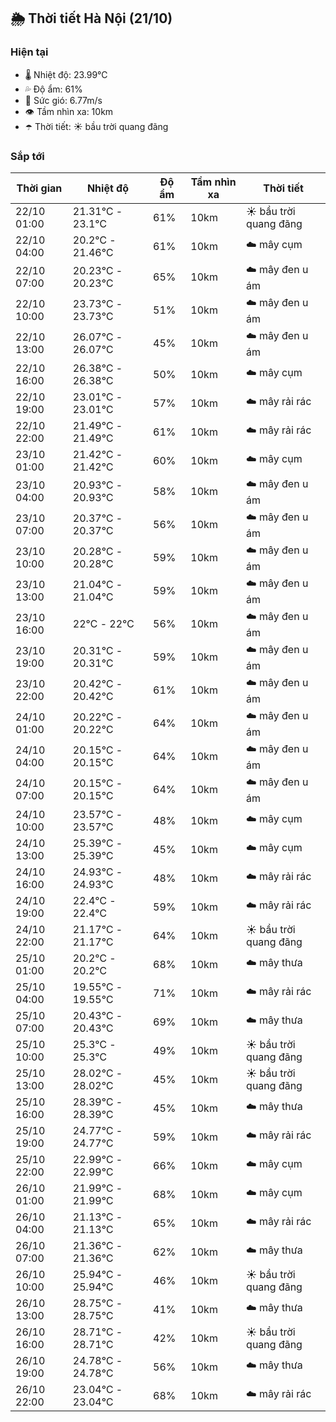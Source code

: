 ## 🌦️ Thời tiết Hà Nội (21/10)

### Hiện tại

- 🌡️ Nhiệt độ: 23.99℃
- 💦 Độ ẩm: 61%
- 💨 Sức gió: 6.77m/s
- 👁️ Tầm nhìn xa: 10km
- ☂️ Thời tiết: ☀️ bầu trời quang đãng

### Sắp tới

| Thời gian | Nhiệt độ | Độ ẩm | Tầm nhìn xa | Thời tiết |
| --- | --- | --- | --- | --- |
| 22/10 01:00 | 21.31℃ - 23.1℃ | 61% | 10km | ☀️ bầu trời quang đãng |
| 22/10 04:00 | 20.2℃ - 21.46℃ | 61% | 10km | ☁️ mây cụm |
| 22/10 07:00 | 20.23℃ - 20.23℃ | 65% | 10km | ☁️ mây đen u ám |
| 22/10 10:00 | 23.73℃ - 23.73℃ | 51% | 10km | ☁️ mây đen u ám |
| 22/10 13:00 | 26.07℃ - 26.07℃ | 45% | 10km | ☁️ mây đen u ám |
| 22/10 16:00 | 26.38℃ - 26.38℃ | 50% | 10km | ☁️ mây cụm |
| 22/10 19:00 | 23.01℃ - 23.01℃ | 57% | 10km | ☁️ mây rải rác |
| 22/10 22:00 | 21.49℃ - 21.49℃ | 61% | 10km | ☁️ mây rải rác |
| 23/10 01:00 | 21.42℃ - 21.42℃ | 60% | 10km | ☁️ mây cụm |
| 23/10 04:00 | 20.93℃ - 20.93℃ | 58% | 10km | ☁️ mây đen u ám |
| 23/10 07:00 | 20.37℃ - 20.37℃ | 56% | 10km | ☁️ mây đen u ám |
| 23/10 10:00 | 20.28℃ - 20.28℃ | 59% | 10km | ☁️ mây đen u ám |
| 23/10 13:00 | 21.04℃ - 21.04℃ | 59% | 10km | ☁️ mây đen u ám |
| 23/10 16:00 | 22℃ - 22℃ | 56% | 10km | ☁️ mây đen u ám |
| 23/10 19:00 | 20.31℃ - 20.31℃ | 59% | 10km | ☁️ mây đen u ám |
| 23/10 22:00 | 20.42℃ - 20.42℃ | 61% | 10km | ☁️ mây đen u ám |
| 24/10 01:00 | 20.22℃ - 20.22℃ | 64% | 10km | ☁️ mây đen u ám |
| 24/10 04:00 | 20.15℃ - 20.15℃ | 64% | 10km | ☁️ mây đen u ám |
| 24/10 07:00 | 20.15℃ - 20.15℃ | 64% | 10km | ☁️ mây đen u ám |
| 24/10 10:00 | 23.57℃ - 23.57℃ | 48% | 10km | ☁️ mây cụm |
| 24/10 13:00 | 25.39℃ - 25.39℃ | 45% | 10km | ☁️ mây cụm |
| 24/10 16:00 | 24.93℃ - 24.93℃ | 48% | 10km | ☁️ mây rải rác |
| 24/10 19:00 | 22.4℃ - 22.4℃ | 59% | 10km | ☁️ mây rải rác |
| 24/10 22:00 | 21.17℃ - 21.17℃ | 64% | 10km | ☀️ bầu trời quang đãng |
| 25/10 01:00 | 20.2℃ - 20.2℃ | 68% | 10km | ☁️ mây thưa |
| 25/10 04:00 | 19.55℃ - 19.55℃ | 71% | 10km | ☁️ mây rải rác |
| 25/10 07:00 | 20.43℃ - 20.43℃ | 69% | 10km | ☁️ mây thưa |
| 25/10 10:00 | 25.3℃ - 25.3℃ | 49% | 10km | ☀️ bầu trời quang đãng |
| 25/10 13:00 | 28.02℃ - 28.02℃ | 45% | 10km | ☀️ bầu trời quang đãng |
| 25/10 16:00 | 28.39℃ - 28.39℃ | 45% | 10km | ☁️ mây thưa |
| 25/10 19:00 | 24.77℃ - 24.77℃ | 59% | 10km | ☁️ mây rải rác |
| 25/10 22:00 | 22.99℃ - 22.99℃ | 66% | 10km | ☁️ mây cụm |
| 26/10 01:00 | 21.99℃ - 21.99℃ | 68% | 10km | ☁️ mây cụm |
| 26/10 04:00 | 21.13℃ - 21.13℃ | 65% | 10km | ☁️ mây rải rác |
| 26/10 07:00 | 21.36℃ - 21.36℃ | 62% | 10km | ☁️ mây thưa |
| 26/10 10:00 | 25.94℃ - 25.94℃ | 46% | 10km | ☀️ bầu trời quang đãng |
| 26/10 13:00 | 28.75℃ - 28.75℃ | 41% | 10km | ☁️ mây thưa |
| 26/10 16:00 | 28.71℃ - 28.71℃ | 42% | 10km | ☀️ bầu trời quang đãng |
| 26/10 19:00 | 24.78℃ - 24.78℃ | 56% | 10km | ☁️ mây thưa |
| 26/10 22:00 | 23.04℃ - 23.04℃ | 68% | 10km | ☁️ mây rải rác |
